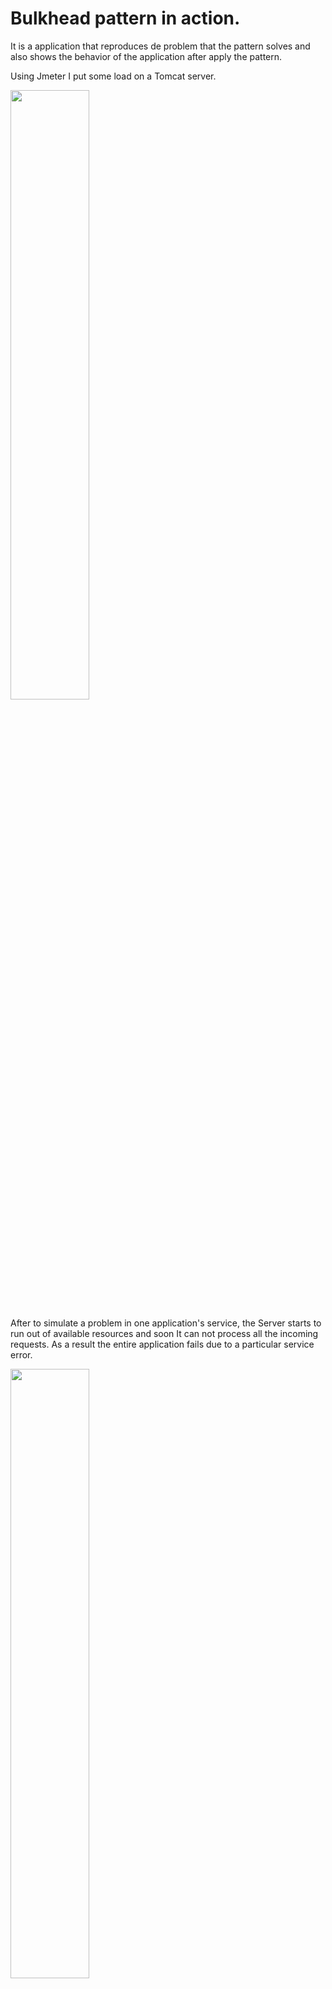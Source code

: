 # Bulkhead pattern in action.

It is a application that reproduces de problem that the pattern solves and also shows the behavior of the application after apply the pattern.

Using Jmeter I put some load on a Tomcat server.

<img src="https://user-images.githubusercontent.com/63823685/185599850-5bbbc731-bf0d-4db7-ac1b-2a4811deaf5f.png"  width=50% height=50%>

After to simulate a problem in one application's service, the Server starts to run out of available resources and soon It can not process all the incoming requests. As a result the entire application fails due to a particular service error.

<img src="https://user-images.githubusercontent.com/63823685/185599383-5f244f52-2d75-41ff-a541-cb2854672053.png"  width=50% height=50%>

Clinet A and B are affected by the problem on service 2.

<img src="https://user-images.githubusercontent.com/63823685/185605726-87156485-3feb-4a37-82be-233b661ab93f.png"  width=50% height=50%>

<img src="https://user-images.githubusercontent.com/63823685/185605888-3f9ba963-d0ef-4878-9634-c6f3fb82ddcb.png"  width=50% height=50%>

After to use an implementation of bulkhed pattern, the application keeps working well, just the client (client A) that depends on the service that fails is affected.

<img src="https://user-images.githubusercontent.com/63823685/185600505-9c789c51-cfe6-42e7-a318-67fadc5324ee.png"  width=50% height=50%>

<img src="https://user-images.githubusercontent.com/63823685/185600933-1d1e6af4-f2c0-4008-b02c-084e4eb98d92.png"  width=50% height=50%>

<img src="https://user-images.githubusercontent.com/63823685/185600988-43e73b39-580d-4051-ae91-e83ab2b7b045.png"  width=50% height=50%>


## Docker image

The application uses a docker images which has installed Grafana and Influxdb. You can download the image from this project:

https://hub.docker.com/r/philhawthorne/docker-influxdb-grafana/

```
docker run -d   --name docker-influxdb-grafana   -p 3003:3003   -p 3004:8083   -p 8086:8086   -v /path/for/influxdb:/var/lib/influxdb   -v /path/for/grafana:/var/lib/grafana   philhawthorne/docker-influxdb-grafana:latest
```

```
docker start docker-influxdb-grafana
```

## Grafana
The dashboard file is under the folder grafana.

http://localhost:3003

Username: root
Password: root

## JMeter
The .jmx file used to create the requests generators is under the folder jmeter.
